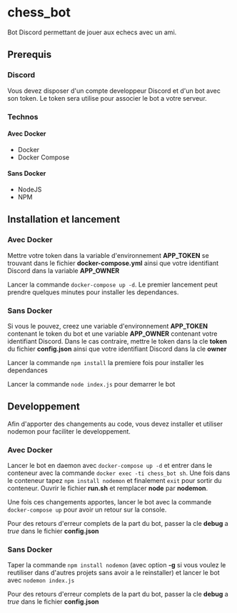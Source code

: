 # chess_bot
Bot Discord permettant de jouer aux echecs avec un ami.

## Prerequis

### Discord
Vous devez disposer d'un compte developpeur Discord et d'un bot avec son token. Le token sera utilise pour associer le bot a votre serveur.

### Technos

#### Avec Docker
  - Docker
  - Docker Compose

#### Sans Docker
  - NodeJS
  - NPM
## Installation et lancement

### Avec Docker
Mettre votre token dans la variable d'environnement **APP_TOKEN** se trouvant dans le fichier **docker-compose.yml** ainsi que votre identifiant Discord dans la variable **APP_OWNER**

Lancer la commande `docker-compose up -d`. Le premier lancement peut prendre quelques minutes pour installer les dependances.

### Sans Docker
Si vous le pouvez, creez une variable d'environnement **APP_TOKEN** contenant le token du bot et une variable **APP_OWNER** contenant votre identifiant Discord. Dans le cas contraire, mettre le token dans la cle **token** du fichier **config.json** ainsi que votre identifiant Discord dans la cle **owner**

Lancer la commande `npm install` la premiere fois pour installer les dependances

Lancer la commande `node index.js` pour demarrer le bot

## Developpement

Afin d'apporter des changements au code, vous devez installer et utiliser nodemon pour faciliter le developpement.

### Avec Docker

Lancer le bot en daemon avec `docker-compose up -d` et entrer dans le conteneur avec la commande `docker exec -ti chess_bot sh`. Une fois dans le conteneur tapez `npm install nodemon` et finalement `exit` pour sortir du conteneur. Ouvrir le fichier **run.sh** et remplacer **node** par **nodemon**.

Une fois ces changements apportes, lancer le bot avec la commande `docker-compose up` pour avoir un retour sur la console.

Pour des retours d'erreur complets de la part du bot, passer la cle **debug** a *true* dans le fichier **config.json**

### Sans Docker

Taper la commande `npm install nodemon` (avec option **-g** si vous voulez le reutiliser dans d'autres projets sans avoir a le reinstaller) et lancer le bot avec `nodemon index.js`

Pour des retours d'erreur complets de la part du bot, passer la cle **debug** a *true* dans le fichier **config.json**
